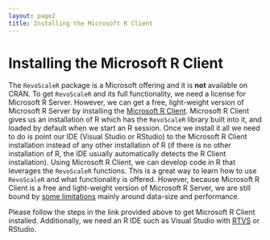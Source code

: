```yaml
---
layout: page2
title: Installing the Microsoft R Client
---
```


# Installing the Microsoft R Client

The `RevoScaleR` package is a Microsoft offering and it is **not** available on CRAN. To get `RevoScaleR` and its full functionality, we need a license for Microsoft R Server. However, we can get a free, light-weight version of Microsoft R Server by installing the [Microsoft R Client](https://msdn.microsoft.com/en-us/microsoft-r/r-client-get-started). Microsoft R Client gives us an installation of R which has the `RevoScaleR` library built into it, and loaded by default when we start an R session. Once we install it all we need to do is point our IDE (Visual Studio or RStudio) to the Microsoft R Client installation instead of any other installation of R (if there is no other installation of R, the IDE usually automatically detects the R Client installation). Using Microsoft R Client, we can develop code in R that leverages the `RevoScaleR` functions. This is a great way to learn how to use `RevoScaleR` and what functionality is offered. However, because Microsoft R Client is a free and light-weight version of Microsoft R Server, we are still bound by [some limitations](https://msdn.microsoft.com/en-us/microsoft-r/#mrc) mainly around data-size and performance. 

Please follow the steps in the link provided above to get Microsoft R Client installed. Additionally, we need an R IDE such as Visual Studio with [RTVS](https://www.visualstudio.com/vs/rtvs/) or RStudio.
